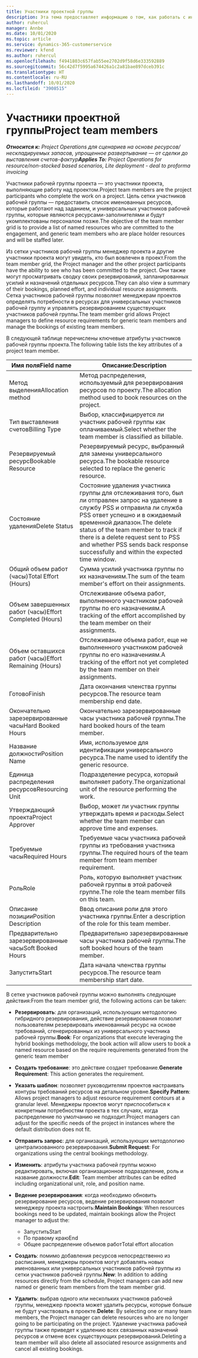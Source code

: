 ```yaml
---
title: Участники проектной группы
description: Эта тема предоставляет информацию о том, как работать с информацией об участниках рабочей группы проекта, атрибутами и расписанием.
author: ruhercul
manager: Annbe
ms.date: 10/01/2020
ms.topic: article
ms.service: dynamics-365-customerservice
ms.reviewer: kfend
ms.author: ruhercul
ms.openlocfilehash: f4941803c657fab55ee2702d9f58d6e333592889
ms.sourcegitcommit: 56c42d7f5995a674426a1c2a81bae897dceb391c
ms.translationtype: HT
ms.contentlocale: ru-RU
ms.lasthandoff: 10/01/2020
ms.locfileid: "3908515"
---
```

# <a name="project-team-members"></a><span data-ttu-id="2b45d-103">Участники проектной группы</span><span class="sxs-lookup"><span data-stu-id="2b45d-103">Project team members</span></span>

<span data-ttu-id="2b45d-104">_**Относится к:** Project Operations для сценариев на основе ресурсов/нескладируемых запасов, упрощенное развертывание — от сделки до выставления счетов-фактур_</span><span class="sxs-lookup"><span data-stu-id="2b45d-104">_**Applies To:** Project Operations for resource/non-stocked based scenarios, Lite deployment - deal to proforma invoicing_</span></span>

<span data-ttu-id="2b45d-105">Участники рабочей группы проекта — это участники проекта, выполняющие работу над проектом.</span><span class="sxs-lookup"><span data-stu-id="2b45d-105">Project team members are the project participants who complete the work on a project.</span></span> <span data-ttu-id="2b45d-106">Цель сетки участников рабочей группы — предоставить список именованных ресурсов, которые работают над заданием, и универсальных участников рабочей группы, которые являются ресурсами-заполнителями и будут укомплектованы персоналом позже.</span><span class="sxs-lookup"><span data-stu-id="2b45d-106">The objective of the team member grid is to provide a list of named resources who are committed to the engagement, and generic team members who are place holder resources and will be staffed later.</span></span>

<span data-ttu-id="2b45d-107">Из сетки участников рабочей группы менеджер проекта и другие участники проекта могут увидеть, кто был вовлечен в проект.</span><span class="sxs-lookup"><span data-stu-id="2b45d-107">From the team member grid, the Project manager and the other project participants have the ability to see who has been committed to the project.</span></span> <span data-ttu-id="2b45d-108">Они также могут просматривать сводку своих резервирований, запланированных усилий и назначений отдельных ресурсов.</span><span class="sxs-lookup"><span data-stu-id="2b45d-108">They can also view a summary of their bookings, planned effort, and individual resource assignments.</span></span> <span data-ttu-id="2b45d-109">Сетка участников рабочей группы позволяет менеджерам проектов определять потребности в ресурсах для универсальных участников рабочей группу и управлять резервированием существующих участников рабочей группы.</span><span class="sxs-lookup"><span data-stu-id="2b45d-109">The team member grid allows Project managers to define resource requirements for generic team members and manage the bookings of existing team members.</span></span>

<span data-ttu-id="2b45d-110">В следующей таблице перечислены ключевые атрибуты участников рабочей группы проекта.</span><span class="sxs-lookup"><span data-stu-id="2b45d-110">The following table lists the key attributes of a project team member.</span></span>

| <span data-ttu-id="2b45d-111">Имя поля</span><span class="sxs-lookup"><span data-stu-id="2b45d-111">Field name</span></span>          | <span data-ttu-id="2b45d-112">Описание:</span><span class="sxs-lookup"><span data-stu-id="2b45d-112">Description</span></span>                                                                                                                                                                  |
|--------------------------|-----------------------------------------------------------------------------------------------------------------------------------------------------------------------------------|
| <span data-ttu-id="2b45d-113">Метод выделения</span><span class="sxs-lookup"><span data-stu-id="2b45d-113">Allocation method</span></span>        | <span data-ttu-id="2b45d-114">Метод распределения, используемый для резервирования ресурсов по проекту.</span><span class="sxs-lookup"><span data-stu-id="2b45d-114">The allocation method used to book resources on the project.</span></span>                                                                         |
| <span data-ttu-id="2b45d-115">Тип выставления счетов</span><span class="sxs-lookup"><span data-stu-id="2b45d-115">Billing Type</span></span>             | <span data-ttu-id="2b45d-116">Выбор, классифицируется ли участник рабочей группы как оплачиваемый.</span><span class="sxs-lookup"><span data-stu-id="2b45d-116">Select whether the team member is classified as billable.</span></span>                                                                                                                                       |
| <span data-ttu-id="2b45d-117">Резервируемый ресурс</span><span class="sxs-lookup"><span data-stu-id="2b45d-117">Bookable Resource</span></span>        | <span data-ttu-id="2b45d-118">Резервируемый ресурс, выбранный для замены универсального ресурса.</span><span class="sxs-lookup"><span data-stu-id="2b45d-118">The bookable resource selected to replace the generic resource.</span></span>                                                                                                                   |
| <span data-ttu-id="2b45d-119">Состояние удаления</span><span class="sxs-lookup"><span data-stu-id="2b45d-119">Delete Status</span></span>            | <span data-ttu-id="2b45d-120">Состояние удаления участника группы для отслеживания того, был ли отправлен запрос на удаление в службу PSS и отправила ли служба PSS ответ успешно и в ожидаемый временной диапазон.</span><span class="sxs-lookup"><span data-stu-id="2b45d-120">The delete status of the team member to track if there is a delete request sent to PSS and whether PSS sends back response successfully and within the expected time window.</span></span> |
| <span data-ttu-id="2b45d-121">Общий объем работ (часы)</span><span class="sxs-lookup"><span data-stu-id="2b45d-121">Total Effort (Hours)</span></span>     | <span data-ttu-id="2b45d-122">Сумма усилий участника группы по их назначениям.</span><span class="sxs-lookup"><span data-stu-id="2b45d-122">The sum of the team member's effort on their assignments.</span></span>                                                                                                                         |
| <span data-ttu-id="2b45d-123">Объем завершенных работ (часы)</span><span class="sxs-lookup"><span data-stu-id="2b45d-123">Effort Completed (Hours)</span></span> | <span data-ttu-id="2b45d-124">Отслеживание объема работ, выполненного участником рабочей группы по его назначениям.</span><span class="sxs-lookup"><span data-stu-id="2b45d-124">A tracking of the effort accomplished by the team member on their assignments.</span></span>                                                                                           |
| <span data-ttu-id="2b45d-125">Объем оставшихся работ (часы)</span><span class="sxs-lookup"><span data-stu-id="2b45d-125">Effort Remaining (Hours)</span></span> | <span data-ttu-id="2b45d-126">Отслеживание объема работ, еще не выполненного участником рабочей группы по его назначениям.</span><span class="sxs-lookup"><span data-stu-id="2b45d-126">A tracking of the effort not yet completed by the team member on their assignments.</span></span>                                                                                    |
| <span data-ttu-id="2b45d-127">Готово</span><span class="sxs-lookup"><span data-stu-id="2b45d-127">Finish</span></span>                   | <span data-ttu-id="2b45d-128">Дата окончания членства группы ресурсов.</span><span class="sxs-lookup"><span data-stu-id="2b45d-128">The resource team membership end date.</span></span>                                                                                                                                            |
| <span data-ttu-id="2b45d-129">Окончательно зарезервированные часы</span><span class="sxs-lookup"><span data-stu-id="2b45d-129">Hard Booked Hours</span></span>        | <span data-ttu-id="2b45d-130">Окончательно зарезервированные часы участника рабочей группы.</span><span class="sxs-lookup"><span data-stu-id="2b45d-130">The hard booked hours of the team member.</span></span>                                                                                                                                                                |
| <span data-ttu-id="2b45d-131">Название должности</span><span class="sxs-lookup"><span data-stu-id="2b45d-131">Position Name</span></span>            | <span data-ttu-id="2b45d-132">Имя, используемое для идентификации универсального ресурса.</span><span class="sxs-lookup"><span data-stu-id="2b45d-132">The name used to identify the generic resource.</span></span>                                                                                                                                   |
| <span data-ttu-id="2b45d-133">Единица распределения ресурсов</span><span class="sxs-lookup"><span data-stu-id="2b45d-133">Resourcing Unit</span></span>          | <span data-ttu-id="2b45d-134">Подразделение ресурса, который выполняет работу.</span><span class="sxs-lookup"><span data-stu-id="2b45d-134">The organizational unit of the resource performing the work.</span></span>                                                                                                                      |
| <span data-ttu-id="2b45d-135">Утверждающий проекта</span><span class="sxs-lookup"><span data-stu-id="2b45d-135">Project Approver</span></span>         | <span data-ttu-id="2b45d-136">Выбор, может ли участник группы утверждать время и расходы.</span><span class="sxs-lookup"><span data-stu-id="2b45d-136">Select whether the team member can approve time and expenses.</span></span>                                                                                                                     |
| <span data-ttu-id="2b45d-137">Требуемые часы</span><span class="sxs-lookup"><span data-stu-id="2b45d-137">Required Hours</span></span>           | <span data-ttu-id="2b45d-138">Требуемые часы участника рабочей группы из требования участника группы.</span><span class="sxs-lookup"><span data-stu-id="2b45d-138">The required hours of the team member from team member requirement.</span></span>                                                                                                                       |
| <span data-ttu-id="2b45d-139">Роль</span><span class="sxs-lookup"><span data-stu-id="2b45d-139">Role</span></span>                     | <span data-ttu-id="2b45d-140">Роль, которую выполняет участник рабочей группы в этой рабочей группе.</span><span class="sxs-lookup"><span data-stu-id="2b45d-140">The role the team member fills on this team.</span></span>                                                                                                                                |
| <span data-ttu-id="2b45d-141">Описание позиции</span><span class="sxs-lookup"><span data-stu-id="2b45d-141">Position Description</span></span>     | <span data-ttu-id="2b45d-142">Ввод описания роли для этого участника группы.</span><span class="sxs-lookup"><span data-stu-id="2b45d-142">Enter a description of the role for this team member.</span></span>                                                                                                                             |
| <span data-ttu-id="2b45d-143">Предварительно зарезервированные часы</span><span class="sxs-lookup"><span data-stu-id="2b45d-143">Soft Booked Hours</span></span>        | <span data-ttu-id="2b45d-144">Предварительно зарезервированные часы участника рабочей группы.</span><span class="sxs-lookup"><span data-stu-id="2b45d-144">The soft booked hours of the team member.</span></span>                                                                                                                                                                 |
| <span data-ttu-id="2b45d-145">Запустить</span><span class="sxs-lookup"><span data-stu-id="2b45d-145">Start</span></span>                    | <span data-ttu-id="2b45d-146">Дата начала членства группы ресурсов.</span><span class="sxs-lookup"><span data-stu-id="2b45d-146">The resource team membership start date.</span></span>                                                                                                                                          |

<span data-ttu-id="2b45d-147">В сетке участников рабочей группы можно выполнять следующие действия:</span><span class="sxs-lookup"><span data-stu-id="2b45d-147">From the team member grid, the following actions can be taken:</span></span>

- <span data-ttu-id="2b45d-148">**Резервировать**: для организаций, использующих методологию гибридного резервирования, действие резервирования позволит пользователям резервировать именованный ресурс на основе требований, сгенерированных из универсального участника рабочей группы.</span><span class="sxs-lookup"><span data-stu-id="2b45d-148">**Book**: For organizations that execute leveraging the hybrid bookings methodology, the book action will allow users to book a named resource based on the require requirements generated from the generic team member</span></span>
- <span data-ttu-id="2b45d-149">**Создать требование**: это действие создает требование.</span><span class="sxs-lookup"><span data-stu-id="2b45d-149">**Generate Requirement**: This action generates the requirement.</span></span>
- <span data-ttu-id="2b45d-150">**Указать шаблон**: позволяет руководителям проектов настраивать контуры требований ресурсов на детальном уровне.</span><span class="sxs-lookup"><span data-stu-id="2b45d-150">**Specify Pattern**: Allows project managers to adjust resource requirement contours at a granular level.</span></span> <span data-ttu-id="2b45d-151">Менеджеры проектов могут приспособиться к конкретным потребностям проекта в тех случаях, когда распределение по умолчанию не подходит.</span><span class="sxs-lookup"><span data-stu-id="2b45d-151">Project managers can adjust for the specific needs of the project in instances where the default distribution does not fit.</span></span>
- <span data-ttu-id="2b45d-152">**Отправить запрос**: для организаций, использующих методологию централизованного резервирования.</span><span class="sxs-lookup"><span data-stu-id="2b45d-152">**Submit Request**: For organizations using the central bookings methodology.</span></span>
- <span data-ttu-id="2b45d-153">**Изменить**: атрибуты участника рабочей группы можно редактировать, включая организационное подразделение, роль и название должности.</span><span class="sxs-lookup"><span data-stu-id="2b45d-153">**Edit**: Team member attributes can be edited including organizational unit, role, and position name.</span></span>
- <span data-ttu-id="2b45d-154">**Ведение резервирования**: когда необходимо обновить резервирование ресурсов, ведение резервирования позволит менеджеру проекта настроить:</span><span class="sxs-lookup"><span data-stu-id="2b45d-154">**Maintain Bookings**: When resources bookings need to be updated, maintain bookings allow the Project manager to adjust the:</span></span>

    - <span data-ttu-id="2b45d-155">Запустить</span><span class="sxs-lookup"><span data-stu-id="2b45d-155">Start</span></span>
    - <span data-ttu-id="2b45d-156">По правому краю</span><span class="sxs-lookup"><span data-stu-id="2b45d-156">End</span></span>
    - <span data-ttu-id="2b45d-157">Общее распределение объемов работ</span><span class="sxs-lookup"><span data-stu-id="2b45d-157">Total effort allocation</span></span>

- <span data-ttu-id="2b45d-158">**Создать**: помимо добавления ресурсов непосредственно из расписания, менеджеры проектов могут добавлять новых именованных или универсальных участников рабочей группы из сетки участников рабочей группы.</span><span class="sxs-lookup"><span data-stu-id="2b45d-158">**New**: In addition to adding resources directly from the schedule, Project managers can add new named or generic team members from the team member grid.</span></span>
- <span data-ttu-id="2b45d-159">**Удалить**: выбрав одного или нескольких участников рабочей группы, менеджер проекта может удалить ресурсы, которые больше не будут участвовать в проекте.</span><span class="sxs-lookup"><span data-stu-id="2b45d-159">**Delete**: By selecting one or many team members, the Project manager can delete resources who are no longer going to be participating on the project.</span></span> <span data-ttu-id="2b45d-160">Удаление участника рабочей группы также приведет к удалению всех связанных назначений ресурсов и отмене всех существующих резервирований.</span><span class="sxs-lookup"><span data-stu-id="2b45d-160">Deleting a team member will also delete all associated resource assignments and  cancel all existing bookings.</span></span>
